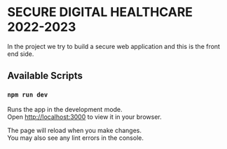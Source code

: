 # SECURE DIGITAL HEALTHCARE 2022-2023

In the project we try to build a secure web application and this is the front end side.


## Available Scripts
### `npm run dev`

Runs the app in the development mode.\
Open [http://localhost:3000](http://localhost:3000) to view it in your browser.

The page will reload when you make changes.\
You may also see any lint errors in the console.
